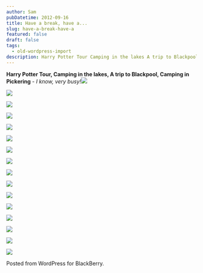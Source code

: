 ```yaml
---
author: Sam
pubDatetime: 2012-09-16
title: Have a break, have a...
slug: have-a-break-have-a
featured: false
draft: false
tags:
  - old-wordpress-import
description: Harry Potter Tour Camping in the lakes A trip to Blackpool Camping in Pickering - I know very busy...
---
```


**Harry Potter Tour, Camping in the lakes, A trip to Blackpool, Camping in Pickering** - *I know, very busy!*[![](https://blog.bonxy.net/wp-content/uploads/2012/09/IMG-20120909-00383.jpg)](https://blog.bonxy.net/wp-content/uploads/2012/09/IMG-20120909-00383.jpg)

[![](https://blog.bonxy.net/wp-content/uploads/2012/09/IMG-20120910-00386.jpg)](https://blog.bonxy.net/wp-content/uploads/2012/09/IMG-20120910-00386.jpg)

[![](https://blog.bonxy.net/wp-content/uploads/2012/09/IMG-20120910-00387.jpg)](https://blog.bonxy.net/wp-content/uploads/2012/09/IMG-20120910-00387.jpg)

[![](https://blog.bonxy.net/wp-content/uploads/2012/09/IMG-20120910-00388.jpg)](https://blog.bonxy.net/wp-content/uploads/2012/09/IMG-20120910-00388.jpg)

[![](https://blog.bonxy.net/wp-content/uploads/2012/09/Three-Rivers-20120910-00389.jpg)](https://blog.bonxy.net/wp-content/uploads/2012/09/Three-Rivers-20120910-00389.jpg)

[![](https://blog.bonxy.net/wp-content/uploads/2012/09/Three-Rivers-20120910-00390.jpg)](https://blog.bonxy.net/wp-content/uploads/2012/09/Three-Rivers-20120910-00390.jpg)

[![](https://blog.bonxy.net/wp-content/uploads/2012/09/IMG-20120910-00391.jpg)](https://blog.bonxy.net/wp-content/uploads/2012/09/IMG-20120910-00391.jpg)

[![](https://blog.bonxy.net/wp-content/uploads/2012/09/Three-Rivers-20120910-00392.jpg)](https://blog.bonxy.net/wp-content/uploads/2012/09/Three-Rivers-20120910-00392.jpg)

[![](https://blog.bonxy.net/wp-content/uploads/2012/09/Three-Rivers-20120910-00393.jpg)](https://blog.bonxy.net/wp-content/uploads/2012/09/Three-Rivers-20120910-00393.jpg)

[![](https://blog.bonxy.net/wp-content/uploads/2012/09/Three-Rivers-20120910-00394.jpg)](https://blog.bonxy.net/wp-content/uploads/2012/09/Three-Rivers-20120910-00394.jpg)

[![](https://blog.bonxy.net/wp-content/uploads/2012/09/IMG-20120911-00400.jpg)](https://blog.bonxy.net/wp-content/uploads/2012/09/IMG-20120911-00400.jpg)

[![](https://blog.bonxy.net/wp-content/uploads/2012/09/Eden-20120912-00402.jpg)](https://blog.bonxy.net/wp-content/uploads/2012/09/Eden-20120912-00402.jpg)

[![](https://blog.bonxy.net/wp-content/uploads/2012/09/IMG-20120912-00404.jpg)](https://blog.bonxy.net/wp-content/uploads/2012/09/IMG-20120912-00404.jpg)

[![](https://blog.bonxy.net/wp-content/uploads/2012/09/Blackpool-20120912-00406.jpg)](https://blog.bonxy.net/wp-content/uploads/2012/09/Blackpool-20120912-00406.jpg)

[![](https://blog.bonxy.net/wp-content/uploads/2012/09/Blackpool-20120912-00408.jpg)](https://blog.bonxy.net/wp-content/uploads/2012/09/Blackpool-20120912-00408.jpg)

[![](https://blog.bonxy.net/wp-content/uploads/2012/09/IMG-20120915-00415.jpg)](https://blog.bonxy.net/wp-content/uploads/2012/09/IMG-20120915-00415.jpg)

 Posted from WordPress for BlackBerry.